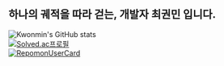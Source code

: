 ## 하나의 궤적을 따라 걷는, 개발자 최권민 입니다.

<!--
**Hello1Robot/Hello1Robot** is a ✨ _special_ ✨ repository because its `README.md` (this file) appears on your GitHub profile.

Here are some ideas to get you started:

- 🔭 I’m currently working on ...
- 🌱 I’m currently learning ...
- 👯 I’m looking to collaborate on ...
- 🤔 I’m looking for help with ...
- 💬 Ask me about ...
- 📫 How to reach me: ...
- 😄 Pronouns: ...
- ⚡ Fun fact: ...
-->


![Kwonmin's GitHub stats](https://github-readme-stats.vercel.app/api?username=Hello1Robot&show_icons=true&theme=dark)
<br/>
[![Solved.ac프로필](http://mazassumnida.wtf/api/v2/generate_badge?boj=ckm0207)](https://solved.ac/ckm0207)
<br/>
[![RepomonUserCard](https://repomon.kr/card/user?userId=5)](https://repomon.kr/user/5)
